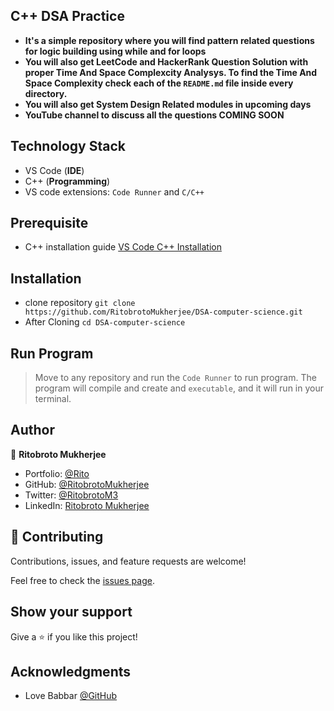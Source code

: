 ## C++ DSA Practice
- **It's a simple repository where you will find pattern related questions for logic building using while and for loops**
- **You will also get LeetCode and HackerRank Question Solution with proper Time And Space Complexcity Analysys. To find the Time And Space Complexity check each of the ```README.md``` file inside every directory.**
- **You will also get System Design Related modules in upcoming days**
- **YouTube channel to discuss all the questions COMING SOON**

## Technology Stack
- VS Code (**IDE**)
- C++ (**Programming**)
- VS code extensions: `Code Runner` and `C/C++`

## Prerequisite
- C++ installation guide [VS Code C++ Installation](https://code.visualstudio.com/docs/languages/cpp)

## Installation
- clone repository ```git clone https://github.com/RitobrotoMukherjee/DSA-computer-science.git```
- After Cloning ```cd DSA-computer-science```

## Run Program
>Move to any repository and run the `Code Runner` to run program. The program will compile and create and `executable`, and it will run in your terminal.

## Author


👤 **Ritobroto Mukherjee**

- Portfolio: [@Rito](https://ritobrotomukherjee.github.io/Work-Portfolio/)
- GitHub: [@RitobrotoMukherjee](https://github.com/RitobrotoMukherjee)
- Twitter: [@RitobrotoM3](https://twitter.com/RitobrotoM3)
- LinkedIn: [Ritobroto Mukherjee](https://www.linkedin.com/in/ritobroto-mukherjee-519148ba/)

## 🤝 Contributing

Contributions, issues, and feature requests are welcome!

Feel free to check the [issues page](../../issues/).

## Show your support

Give a ⭐️ if you like this project!

## Acknowledgments

- Love Babbar [@GitHub](https://www.linkedin.com/in/love-babbar-38ab2887/)
